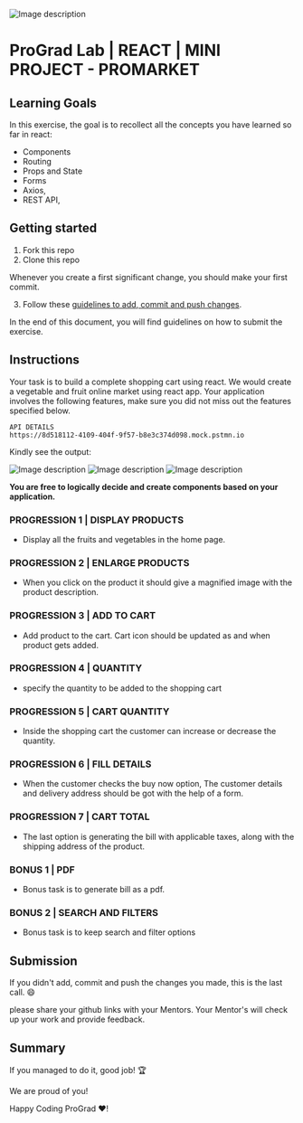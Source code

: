 ![Image description](https://i1.faceprep.in/ProGrad/prograd-logo.png)

# ProGrad Lab | REACT | MINI PROJECT - PROMARKET

## Learning Goals

In this exercise, the goal is to recollect all the concepts you have learned so far in react:

- Components
- Routing
- Props and State
- Forms
- Axios,
- REST API,

## Getting started

1. Fork this repo
2. Clone this repo

Whenever you create a first significant change, you should make your first commit.

3. Follow these [guidelines to add, commit and push changes](https://github.com/prograd-org/general-guidelines-labs-project-builders.git).

In the end of this document, you will find guidelines on how to submit the exercise.

## Instructions

Your task is to build a complete shopping cart using react. We would create a vegetable and fruit online market using react app. Your application involves the following features, 
make sure you did not miss out the features specified below.

```
API DETAILS
https://8d518112-4109-404f-9f57-b8e3c374d098.mock.pstmn.io
```

Kindly see the output:

![Image description](https://i1.faceprep.in/ProGrad/Progression-1.gif)
![Image description](https://i1.faceprep.in/ProGrad/Progression-2.gif)
![Image description](https://i1.faceprep.in/ProGrad/Progression-3.gif)


**You are free to logically decide and create components based on your application.**

### PROGRESSION 1 | DISPLAY PRODUCTS
- Display all the fruits and vegetables in the home page.

### PROGRESSION 2 | ENLARGE PRODUCTS
- When you click on the product it should give a magnified image with the product description.

### PROGRESSION 3 | ADD TO CART
- Add product to the cart. Cart icon should be updated as and when product gets added.

### PROGRESSION 4 | QUANTITY
- specify the quantity to be added to the shopping cart

### PROGRESSION 5 | CART QUANTITY
- Inside the shopping cart the customer can increase or decrease the quantity.

### PROGRESSION 6 | FILL DETAILS
- When the customer checks the buy now option, The customer details and delivery address should be got with the help of a form.

### PROGRESSION 7 | CART TOTAL
- The last option is generating the bill with applicable taxes, along with the shipping address of the product.

### BONUS 1 | PDF
- Bonus task is to generate bill as a pdf.

### BONUS 2 | SEARCH AND FILTERS
- Bonus task is to keep search and filter options

## Submission

If you didn't add, commit and push the changes you made, this is the last call. :smile:

please share your github links with your Mentors. Your Mentor's will check up your work and provide feedback. 

## Summary

If you managed to do it, good job! :trophy:

We are proud of you!

Happy Coding ProGrad ❤️!

